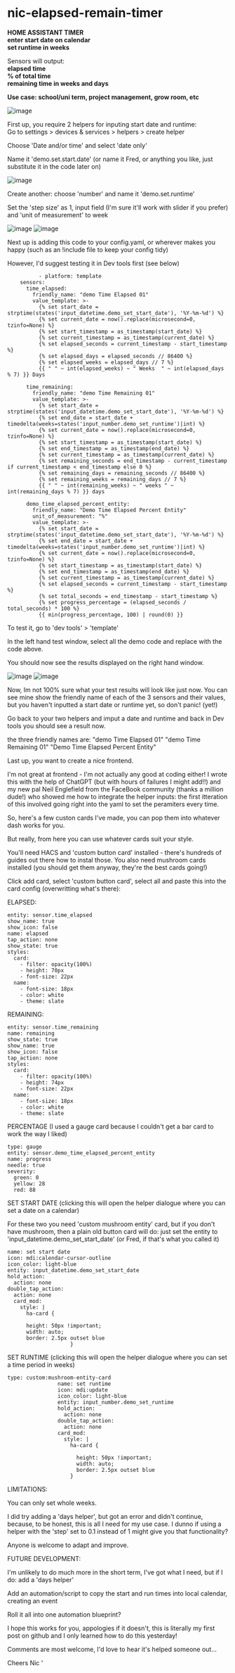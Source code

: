 # nic-elapsed-remain-timer

**HOME ASSISTANT TIMER**   
**enter start date on calendar**  
**set runtime in weeks** 

Sensors will output:  
**elapsed time**  
**% of total time**   
**remaining time in weeks and days**   


**Use case: school/uni term, project management, grow room, etc**

![image](https://github.com/nic-nicol/nic-elapsed-remain-timer/assets/98160640/ed4e0f50-be5f-4245-bae1-a8297161bed6)

First up, you require 2 helpers for inputing start date and runtime:  
Go to settings > devices & services > helpers > create helper

Choose 'Date and/or time' and select 'date only'

Name it 'demo.set.start.date' (or name it Fred, or anything you like, just substitute it in the code later on)

![image](https://github.com/nic-nicol/nic-elapsed-remain-timer/assets/98160640/7dcc7747-635e-4f11-9e36-fee8c3d64331)

Create another: choose 'number' and name it 'demo.set.runtime' 

Set the 'step size' as 1, input field (I'm sure it'll work with slider if you prefer) and 'unit of measurement' to week
    
![image](https://github.com/nic-nicol/nic-elapsed-remain-timer/assets/98160640/0ca3184a-cd70-4548-a3e8-08a5d57bd80d)
![image](https://github.com/nic-nicol/nic-elapsed-remain-timer/assets/98160640/20f3029f-dce7-4390-8724-dcfe22ba972c)


Next up is adding this code to your config.yaml, or wherever makes you happy (such as an !include file to keep your config tidy)

However, I'd suggest testing it in Dev tools first (see below) 


```
          - platform: template
    sensors:
      time_elapsed:
        friendly_name: "demo Time Elapsed 01"
        value_template: >-
          {% set start_date = strptime(states('input_datetime.demo_set_start_date'), '%Y-%m-%d') %}  
          {% set current_date = now().replace(microsecond=0, tzinfo=None) %}
          {% set start_timestamp = as_timestamp(start_date) %}
          {% set current_timestamp = as_timestamp(current_date) %}
          {% set elapsed_seconds = current_timestamp - start_timestamp %}
          {% set elapsed_days = elapsed_seconds // 86400 %}
          {% set elapsed_weeks = elapsed_days // 7 %}
          {{ " " ~ int(elapsed_weeks) ~ " Weeks  " ~ int(elapsed_days % 7) }} Days

      time_remaining:
        friendly_name: "demo Time Remaining 01"
        value_template: >-
          {% set start_date = strptime(states('input_datetime.demo_set_start_date'), '%Y-%m-%d') %} 
          {% set end_date = start_date + timedelta(weeks=states('input_number.demo_set_runtime')|int) %}
          {% set current_date = now().replace(microsecond=0, tzinfo=None) %}
          {% set start_timestamp = as_timestamp(start_date) %}
          {% set end_timestamp = as_timestamp(end_date) %}
          {% set current_timestamp = as_timestamp(current_date) %}
          {% set remaining_seconds = end_timestamp - current_timestamp if current_timestamp < end_timestamp else 0 %}
          {% set remaining_days = remaining_seconds // 86400 %}
          {% set remaining_weeks = remaining_days // 7 %}
          {{ " " ~ int(remaining_weeks) ~ " weeks " ~ int(remaining_days % 7) }} days

      demo_time_elapsed_percent_entity:
        friendly_name: "Demo Time Elapsed Percent Entity"
        unit_of_measurement: "%"
        value_template: >-
          {% set start_date = strptime(states('input_datetime.demo_set_start_date'), '%Y-%m-%d') %}  
          {% set end_date = start_date + timedelta(weeks=states('input_number.demo_set_runtime')|int) %}
          {% set current_date = now().replace(microsecond=0, tzinfo=None) %}
          {% set start_timestamp = as_timestamp(start_date) %}
          {% set end_timestamp = as_timestamp(end_date) %}
          {% set current_timestamp = as_timestamp(current_date) %}
          {% set elapsed_seconds = current_timestamp - start_timestamp %}
          {% set total_seconds = end_timestamp - start_timestamp %}
          {% set progress_percentage = (elapsed_seconds / total_seconds) * 100 %}
          {{ min(progress_percentage, 100) | round(0) }}
```

To test it, go to 'dev tools' > 'template'

In the left hand test window, select all the demo code and replace with the code above.

You should now see the results displayed on the right hand window.

![image](https://github.com/nic-nicol/nic-elapsed-remain-timer/assets/98160640/74dc3c0f-6c43-4afe-8750-f84de20735c5)
![image](https://github.com/nic-nicol/nic-elapsed-remain-timer/assets/98160640/42065df8-6ed5-4378-98ef-6e69b78dbe8e)


Now, Im not 100% sure what your test results will look like just now. You can see mine show the friendly name of each of the 3 sensors and their values, but you haven't inputted a start date or runtime yet, so don't panic! (yet!)

Go back to your two helpers and imput a date and runtime and back in Dev tools you should see a result now.

the three friendly names are:
"demo Time Elapsed 01"
"demo Time Remaining 01"
"Demo Time Elapsed Percent Entity"

Last up, you want to create a nice frontend. 

I'm not great at frontend - I'm not actually any good at coding either! I wrote this with the help of ChatGPT (but with hours of failures I might add!!) and my new pal Neil Englefield from the FaceBook community (thanks a million dude!) who showed me how to integrate the helper inputs: the first itteration of this involved going right into the yaml to set the peramiters every time.

So, here's a few custon cards I've made, you can pop them into whatever dash works for you.

But really, from here you can use whatever cards suit your style.

You'll need HACS and 'custom button card' installed - there's hundreds of guides out there how to instal those. You also need mushroom cards installed (you should get them anyway, they're the best cards going!) 


Click add card, select 'custom button card', select all and paste this into the card config (overwritting what's there):

ELAPSED:

```type: custom:button-card
entity: sensor.time_elapsed
show_name: true
show_icon: false
name: elapsed
tap_action: none
show_state: true
styles:
  card:
    - filter: opacity(100%)
    - height: 70px
    - font-size: 22px
  name:
    - font-size: 18px
    - color: white
    - theme: slate
```

REMAINING:

```type: custom:button-card
entity: sensor.time_remaining
name: remaining
show_state: true
show_name: true
show_icon: false
tap_action: none
styles:
  card:
    - filter: opacity(100%)
    - height: 74px
    - font-size: 22px
  name:
    - font-size: 18px
    - color: white
    - theme: slate
```

PERCENTAGE (I used a gauge card because I couldn't get a bar card to work the way I liked)
```
type: gauge
entity: sensor.demo_time_elapsed_percent_entity
name: progress
needle: true
severity:
  green: 0
  yellow: 28
  red: 88
```

SET START DATE (clicking this will open the helper dialogue where you can set a date on a calendar)

For these two you need 'custom mushroom entity' card, but if you don't have mushroom, then a plain old button card will do: just set the entity to 'input_datetime.demo_set_start_date' (or Fred, if that's what you called it)


```type: custom:mushroom-entity-card
name: set start date
icon: mdi:calendar-cursor-outline
icon_color: light-blue
entity: input_datetime.demo_set_start_date
hold_action:
  action: none
double_tap_action:
  action: none
  card_mod:
    style: |
      ha-card {
                      
      height: 50px !important;
      width: auto;
      border: 2.5px outset blue
                    }  
```

SET RUNTIME (clicking this will open the helper dialogue where you can set a time period in weeks)

```
type: custom:mushroom-entity-card
                name: set runtime
                icon: mdi:update
                icon_color: light-blue
                entity: input_number.demo_set_runtime
                hold_action:
                  action: none
                double_tap_action:
                  action: none
                card_mod:
                  style: |
                    ha-card {
                      
                      height: 50px !important;
                      width: auto;
                      border: 2.5px outset blue
                    }
```


LIMITATIONS:

You can only set whole weeks.

I did try adding a 'days helper', but got an error and didn't continue, because, to be honest, this is all I need for my use case.
I dunno if using a helper with the 'step' set to 0.1 instead of 1 might give you that functionality?

Anyone is welcome to adapt and improve.

FUTURE DEVELOPMENT:

I'm unlikely to do much more in the short term, I've got what I need, but if I do:
add a 'days helper'

Add an automation/script to copy the start and run times into local calendar, creating an event

Roll it all into one automation blueprint?

I hope this works for you, appologies if it doesn't, this is literally my first post on github and I only learned how to do this yesterday!

Comments are most welcome, I'd love to hear it's helped someone out...

Cheers
Nic 
'

